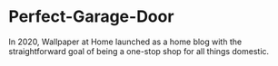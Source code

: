 # Perfect-Garage-Door
In 2020, Wallpaper at Home launched as a home blog with the straightforward goal of being a one-stop shop for all things domestic. 
